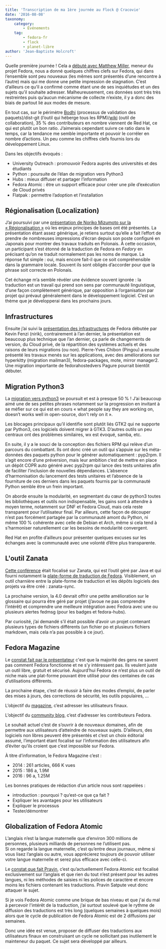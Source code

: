 ```yaml
---
title: 'Transcription de ma 1ère journée au Flock @ Cracovie'
date: '2016-08-08'
taxonomy:
    category:
        - Événements
    tag:
        - fedora-fr
        - flock
        - planet-libre
author: 'Jean-Baptiste Holcroft'
---
```


Quelle première journée ! Cela a [débuté avec Matthew Miller](https://flock2016.sched.org/event/6uwB/state-of-fedora-2016-keynote), meneur du projet Fedora, nous a donné quelques chiffres clefs sur Fedora, qui dans l’ensemble sont peu nouveaux (les mêmes sont présentés d’une rencontre à l’autre) mais qui me donne une petite impression de stagnation. C’est d’ailleurs ce qu’il a confirmé comme étant une de ses inquiétudes et un des sujets qu’il souhaite adresser. Malheureusement, ces données sont très très restreintes puis qu’aucun mécanisme de collecte n’existe, il y a donc des biais de partout lié aux modes de mesure.

En tout cas, sur le périmètre [Bodhi](http://bodhi.fedoraproject.org/) (processus de validation des paquets)/dist-git (l’outil qui héberge tous les RPM)/[wiki](https://fedoraproject.org/wiki/) (outil de collaboration), 35 % des contributeurs en nombre viennent de Red Hat, ce qui est plutôt un bon ratio. J’aimerais cependant suivre ce ratio dans le temps, car la tendance me semble importante et pouvoir le corréler en nombre d’actions. Un peu comme les chiffres clefs fournis lors du développement Linux.

Dans les objectifs évoqués :

* University Outreach : promouvoir Fedora auprès des universités et des étudiants
* Python : poursuite de l’élan de migration vers Python3
* Hubs : mieux diffuser et partager l’information
* Fedora Atomic : être un support efficace pour créer une pile d’exécution de Cloud privés
* Flatpak : permettre l’adoption et l’installation

## Régionalisation (Localization)
    
J’ai poursuivi par une [présentation de Noriko Mizumoto sur la « Régionalisation »](https://flock2016.sched.org/event/76nc/localization-g11n) où les enjeux principes de bases ont été présentés. La présentation étant assez générique, je retiens surtout qu’elle a fait l’effort de prendre de nombreuses impressions d’écran depuis son poste configuré en Japonais pour montrer des travaux traduits en Polonais. À cette occasion, un participant s’est étonné de la traduction de Fedora en _Fedory_ en précisant qu’on ne traduit normalement pas les noms de marque. La réponse fut simple : oui, mais encore fait-il que ce soit compréhensible dans la grammaire locale. Souvent ils sont obligés d’accorder pour que la phrase soit correcte en Polonais.

Cet échange m’a semble révéler une évidence souvent ignorée : la traduction est un travail qui prend son sens par communauté linguistique, d’une façon complètement générique, par opposition à l’organisation par projet qui prévaut généralement dans le développement logiciel. C’est un thème que je développerai dans les prochains jours.

## Infrastructures

Ensuite j’ai suivi la [présentation des infrastructures](https://flock2016.sched.org/event/6yp6/the-state-of-fedora-infra) de Fedora débutée par Kevin Fenzi (nirik), contrairement à l’an dernier, la présentation est beaucoup plus technique que l’an dernier, ça parle de changements de version, du Cloud privé, de la répartition des systèmes actuels et des raisons de leurs migrations (ou non). Pierre-Yves Chibon (Pingou) a ensuite présenté les travaux menés sur les applications, avec des améliorations sur hyperkitty (migration mailman3), fedora-packages, mote, mirror manager2. Une migration importante de fedorahostedvers Pagure pourrait bientôt débuter.

## Migration Python3

La [migration vers python3](https://flock2016.sched.org/event/6yp9/python-packaging-in-fedora) se poursuit et est à presque 50 % ! J’ai beaucoup aimé une de ses petites phrases notamment sur la progression en invitant à se méfier sur ce qui est en cours « what people say they are working on, doesn’t works well in open-source, don't rely on it ».

Les blocages principaux qu’il identifie sont plutôt liés GTK2 qui ne supporte par Python3, ces logiciels doivent migrer à GTK3. D’autres outils un peu centraux ont des problèmes similaires, wx est évoqué, samba, etc.

En suite, il y a le souci de la conception des fichiers RPM qui relève d’un parcours du combattant. Ils ont donc créé un outil qui s’appuie sur les méta-données des paquets python pour le générer automatiquement : pyp2rpm. Il s’agit encore d’une préversion, mais leur ambition c’est de mettre en place un dépôt COPR auto généré avec pyp2rpm qui lance des tests unitaires afin de faciliter l’inclusion de nouvelles dépendances. L’absence d’harmonisation du lancement des tests unitaires et l’absence de la fourniture de ces derniers dans les paquets fournis par la communauté Python semble être un frein important.

On aborde ensuite la modularité, en segmentant du cœur de python3 toutes les bibliothèques et outils non indispensable, les gains sont à attendre à moyen terme, notamment sur DNF et Fedora Cloud, mais cela reste transparent pour l’utilisateur final. Par ailleurs, cette façon de découper n’est pas forcément partagée par la communauté amont du Python, ni même 100 % cohérente avec celle de Debian et Arch, même si cela tend à s’harmoniser naturellement car les besoins de modularité convergent.

Red Hat en profite d’ailleurs pour présenter quelques excuses sur les échanges avec la communauté avec une volonté d’être plus transparente.

## L'outil Zanata

[Cette conférence](https://flock2016.sched.org/event/76oG/zanata-translation-platform) était focalisé sur Zanata, qui est l’outil géré par Java et qui fourni notamment la [plate-forme de traduction de Fedora](http://fedora.zanata.org). Visiblement, un outil charnière entre la plate-forme de traduction et les dépôts logiciels des projets va être créé : zanata-sync.

La prochaine version, la 4.0 devrait offrir une petite amélioration sur le glossaire qui pourra être géré par projet (j’avoue ne pas comprendre l’intérêt) et comprendre une meilleure intégration avec Fedora avec une ou plusieurs alertes fedmsg (pour les badges et fedora-hubs).

Par curiosité, j’ai demandé s’il était possible d’avoir un projet contenant plusieurs types de fichiers différents (un fichier po et plusieurs fichiers markdown, mais cela n’a pas possible à ce jour).

## Fedora Magazine

Le [constat fait par le présentateur](https://flock2016.sched.org/event/6yp4/fedora-magazine-and-what-it-teaches-us-about-users) c'est que la majorité des gens ne savent pas comment Fedora fonctionne et ne s’y intéressent pas. Ils veulent juste un outil libre, gratuit et sécurisé. Aujourd’hui Fedora ce n’est plus un outil de niche mais une plat-forme pouvant être utilisé pour des centaines de cas d’utilisations différents.

La prochaine étape, c’est de réussir à faire des modes d’emploi, de parler des mises à jours, des corrections de sécurité, les outils populaires, ...

L’objectif du [magazine](https://fedoramagazine.org/), c’est adresser les utilisateurs finaux.

L’objectif du [community blog](https://communityblog.fedoraproject.org/), c’est d’adresser les contributeurs Fedora.

Le souhait actuel c’est de s’ouvrir à de nouveaux domaines, afin de permettre aux utilisateurs d’atteindre de nouveaux sujets. D’ailleurs, des logiciels non libres peuvent être présentés et c’est un choix éditorial assumé, l’important étant focalisé sur l’information des utilisateurs afin d’éviter qu’ils croient que c’est impossible sur Fedora.

À titre d’information, le Fedora Magazine c’est :

* 2014 : 261 articles, 666 K vues
* 2015 : 186 a, 1.9M
* 2016 : 96 a, 1.25M

Les bonnes pratiques de rédaction d’un article nous sont rappelées :
* introduction : pourquoi ? qu’est-ce que ça fait ?
* Expliquer les avantages pour les utilisateurs
* Expliquer le processus
* Tester/démontrer

## Globalization of Fedora Atomic

L’anglais n’est la langue maternelle que d’environ 300 millions de personnes, plusieurs milliards de personnes ne l’utilisent pas.  
Si on regarde la langue maternelle, c’est qu’entre deux journaux, même si vous lisez l’anglais ou autre, vous apprécierez toujours de pouvoir utiliser votre langue maternelle et serez plus efficace avec celle-ci.

Le [constat que fait Pravin](https://flock2016.sched.org/event/76nD/globalization-audit-of-fedora-atomic), c’est qu’actuellement Fedora Atomic est focalisé exclusivement sur l’anglais et que rien du tout n’est présent pour les autres langues, ni les méthodes de saisies ni les polices de caractère et encore moins les fichiers contenant les traductions. Pravin Satpute veut donc attaquer le sujet.

Si je vois Fedora Atomic comme une brique de bas niveau et que j'ai du mal à percevoir l'intérêt de la traduction, j’ai surtout soulevé que le rythme de diffusion des traductions est très long (quelques semaines à quelques mois) alors que le cycle de publication de Fedora Atomic est de 2 diffusions par semaines.

Donc une idée est venue, proposer de diffuser des traductions aux utilisateurs finaux en construisant un cycle ne sollicitant pas inutilement le mainteneur du paquet. Ce sujet sera développé par ailleurs.
